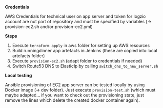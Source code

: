 **Credentials**

AWS Credentials for technical user on app server and token for logzio account are not part of repository
and must be specified by variables (-> provision-ec2.sh and/or provision-ec2.yml)

**Steps**

1. Execute `terraform apply` in aws folder for setting up AWS resources
2. Build runningdinner app artefacts in Jenkins (these are copied into local artefacts folder)
3. Execute `provision-ec2.sh` (adapt folder to credentials if needed)
4. Switch Route53 DNS to ElasticIp by calling `switch_dns_to_new_server.sh`

**Local testing**

Ansible provisioning of EC2 app server can be tested locally by using Docker image (-> dev folder).
Just execute `provision-test.sh` (which must maybe adapted... 
if you want to check out the provisioning state, just remove the lines which delete the created docker container again).

